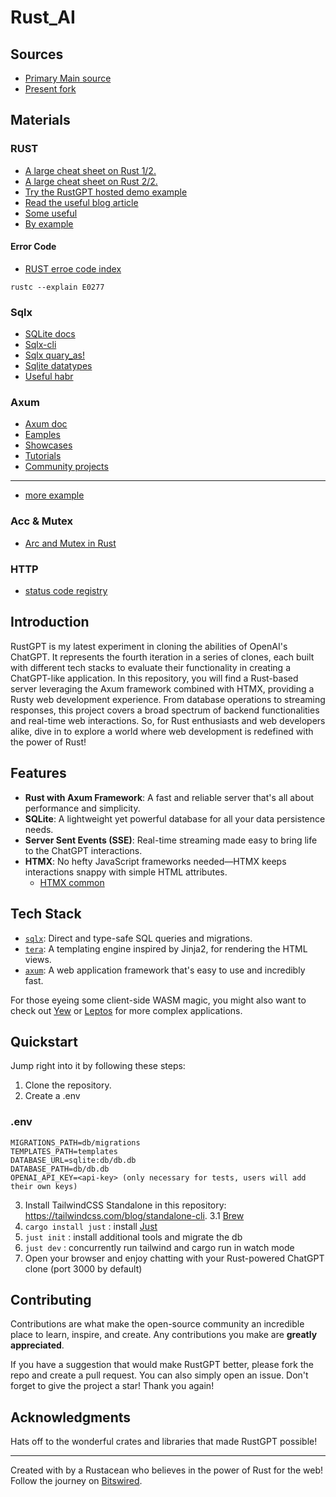 # Rust_AI

## Sources

- [Primary Main source](https://github.com/bitswired/rustgpt)
- [Present fork](https://github.com/StripyRaven/rustgpt)

## Materials

### RUST

- [A large cheat sheet on Rust 1/2.](https://habr.com/ru/companies/timeweb/articles/785096/)
- [A large cheat sheet on Rust 2/2.](https://habr.com/ru/companies/timeweb/articles/787924/)
- [Try the RustGPT hosted demo example](https://rustgpt.bitswired.com)
- [Read the useful blog article](https://www.bitswired.com/en/blog/post/rustgpt-journey-rust-htmx-web-dev)
- [Some useful](https://habr.com/ru/articles/714980/)
- [By example](https://doc.rust-lang.ru/stable/rust-by-example/index.html)

#### Error Code

- [RUST erroe code index](https://doc.rust-lang.org/error_codes/error-index.html)
```sh:example
rustc --explain E0277
```

### Sqlx

- [SQLite docs](https://www.sqlite.org/docs.html)
- [Sqlx-cli](https://github.com/launchbadge/sqlx/blob/main/sqlx-cli/README.md)
- [Sqlx quary_as!](https://docs.rs/sqlx/latest/sqlx/macro.query_as.html)
- [Sqlite datatypes](https://docs.rs/sqlx/latest/sqlx/sqlite/types/index.html)
- [Useful habr](https://habr.com/ru/companies/otus/articles/771288/)

### Axum

- [Axum doc](https://crates.io/crates/axum)
- [Eamples](https://github.com/tokio-rs/axum/tree/main/examples)
- [Showcases](https://github.com/tokio-rs/axum/blob/main/ECOSYSTEM.md#project-showcase)
- [Tutorials](https://github.com/tokio-rs/axum/blob/main/ECOSYSTEM.md#tutorials)
- [Community projects](https://github.com/tokio-rs/axum/blob/main/ECOSYSTEM.md)
****
- [more example](https://codevoweb.com/rust-crud-api-example-with-axum-and-postgresql/)

### Acc & Mutex
- [Arc and Mutex in Rust](https://itsallaboutthebit.com/arc-mutex/)

### HTTP

- [status code registry](https://www.iana.org/assignments/http-status-codes/http-status-codes.xhtml)

## Introduction

RustGPT is my latest experiment in cloning the abilities of OpenAI's ChatGPT. It represents the fourth iteration in a series of clones, each built with different tech stacks to evaluate their functionality in creating a ChatGPT-like application.
In this repository, you will find a Rust-based server leveraging the Axum framework combined with HTMX, providing a Rusty web development experience. From database operations to streaming responses, this project covers a broad spectrum of backend functionalities and real-time web interactions.
So, for Rust enthusiasts and web developers alike, dive in to explore a world where web development is redefined with the power of Rust!

## Features

- **Rust with Axum Framework**: A fast and reliable server that's all about performance and simplicity.
- **SQLite**: A lightweight yet powerful database for all your data persistence needs.
- **Server Sent Events (SSE)**: Real-time streaming made easy to bring life to the ChatGPT interactions.
- **HTMX**: No hefty JavaScript frameworks needed—HTMX keeps interactions snappy with simple HTML attributes.
  - [HTMX common](https://habr.com/ru/companies/hexlet/articles/592961/)

## Tech Stack

- [`sqlx`](https://github.com/launchbadge/sqlx): Direct and type-safe SQL queries and migrations.
- [`tera`](https://github.com/Keats/tera): A templating engine inspired by Jinja2, for rendering the HTML views.
- [`axum`](https://github.com/tokio-rs/axum): A web application framework that's easy to use and incredibly fast.

For those eyeing some client-side WASM magic, you might also want to check out [Yew](https://github.com/yewstack/yew) or [Leptos](https://github.com/LeptosProject/leptos) for more complex applications.

## Quickstart

Jump right into it by following these steps:

1. Clone the repository.
2. Create a .env

### .env
```env
MIGRATIONS_PATH=db/migrations
TEMPLATES_PATH=templates
DATABASE_URL=sqlite:db/db.db
DATABASE_PATH=db/db.db
OPENAI_API_KEY=<api-key> (only necessary for tests, users will add their own keys)
```

3. Install TailwindCSS Standalone in this repository: https://tailwindcss.com/blog/standalone-cli.
  3.1 [Brew](https://formulae.brew.sh/formula/tailwindcss)
4. `cargo install just` : install [Just](https://github.com/casey/just)
5. `just init`          : install additional tools and migrate the db
6. `just dev`           : concurrently run tailwind and cargo run in watch mode
7. Open your browser and enjoy chatting with your Rust-powered ChatGPT clone (port 3000 by default)

## Contributing

Contributions are what make the open-source community an incredible place to learn, inspire, and create. Any contributions you make are **greatly appreciated**.

If you have a suggestion that would make RustGPT better, please fork the repo and create a pull request. You can also simply open an issue. Don't forget to give the project a star! Thank you again!

## Acknowledgments

Hats off to the wonderful crates and libraries that made RustGPT possible!

---

Created with by a Rustacean who believes in the power of Rust for the web!
Follow the journey on [Bitswired](https://www.bitswired.com).
